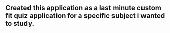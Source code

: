 ## Created this application as a last minute custom fit quiz application for a specific subject i wanted to study.
